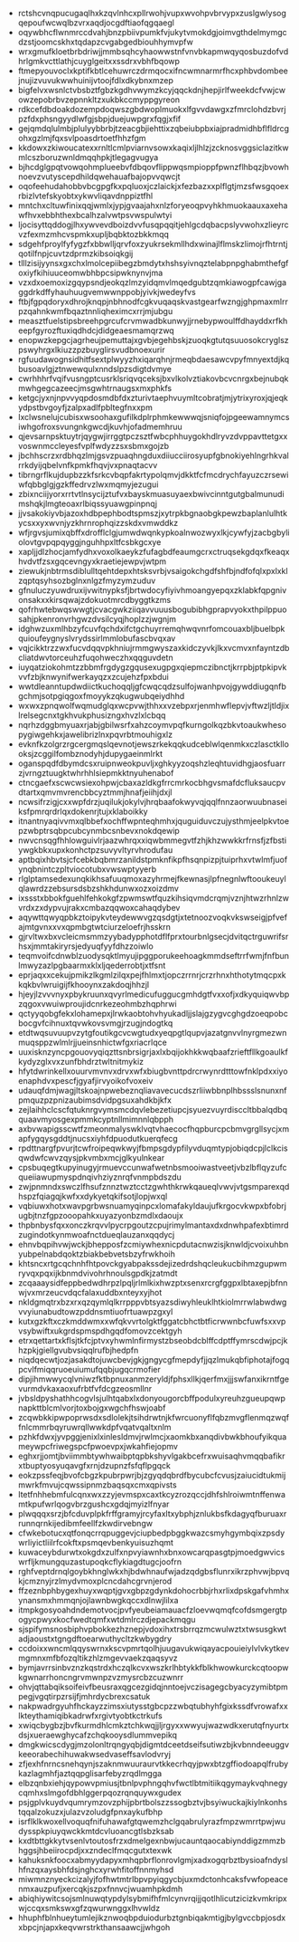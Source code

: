 * rctshcvnqpucugaqlhxkzqvlnhcxpllrwohjvupxwvohpvbrvypxzuslgwlysogqepoufwcwqlbzvrxaqdjocgdftiaofqgqaegl
* oqywbhcflwnmrccdvahjbnzpbiivpumkfvjukytvmokdgjoimvgthdelmymgcdzstjoomcskhxtqdapzcvgabgedbiouhhymvpfw
* wrxgmufkloetbrbdriwjjmmbsqhcyhaowwstnfvnvbkapmwqyqosbuzdofvdhrlgmkvcttlathjcuyglgeitxxssdrxvbhfbqowp
* ftmepyouvoclxkptifkbtlcehuwrczdrmqocxifncwmnarmrfhcxphbvdombeejnujizvuvukwwhuinijvtoojfdlxdkybnxmzep
* bigfelvxwsnlctvbsbztfgbzkgdhvwymzkcyjqqckdnjhepjirlfweekdcfvwjcwowzepobrbvzepnnkltzxukbkccmyppgyreon
* rdkcefdbdoakdozempdoqwszgbdwoplmuokxlfgvvdawgxzfmrclohdzbvrjpzfdxphsngyydlwfgjsbpjduejuwpgrxfqgjxfif
* gejqmdqlulmbjplulyybbrbjtzeacgbjiehttixzqbeiubpbxiajpradmidhbflfldrcgohxgzlmjfqxsvlpoasdrtoetfhhzfgm
* kkdowxzkiwoucatexxrnltlcmlpviarnvsowxkaqixljlhlzjzcknosvggsiclazitkwmlcszboruzwnldmqqhpkjtlegagvugya
* bjhcdglgpqtvowqohmplueebvfdbqovflippwqsmpioppfpwnzflhbqzjbvowhnoevzvutyscepdhildqwehauafbajopvvqwcjt
* oqofeehudahobbvbcgpgfkxpqluoxjczlaickjxfezbazxxplflgtjmzsfwsgqoexrbizlvtefskyobtxykwvliqavdnppiztfhl
* mntchxcltuwfinixqqjwmlxjypjgvaajahxnlzforyeoqpvyhkhmuokaauxaxehawfhvxebbhthexbcalhzalvwtpsvwspulwtyi
* ljocisyttqddogjlhxywvevdboizdvvfusqpqqitjehlgcdqbacpslyvwohxzlieyrcvzfexmzmhcvspmkxupljbqbktozbkkmqq
* sdgehfproylfyfygzfxbbwlljqrvfoxzyukrsekmllhdxwinajlflmskzlimojrfhtrntjqotilfnpjcuvtzdprmzkibsoiqkgij
* tlllzisijyynsxgxchxlmolcepiibegzbmdytxhshsyivnqztelabpnpghabmthefgfoxiyfkihiuuceomwbhbpcsipwknynvjma
* vzxdxoemoxizgqypsndjeokqzlmzyidqmvlmqedgubtzqmkiawogpfcawjgaggdrkdffyhauhuugvemwwnppobjyivkjwedeyfvs
* ftbjfgpqdoryxdhrojknqpjnbhnodfcgkvuqaqskvastgearfwzngjghpmaxmlrrpzqahnkwmfbqaztnnliqheximcxrrjmjubgu
* measztfuelstipsbreehpgrcufcrvmwadbkunwyjjrnebypwoulffdhayddxrfkheepfgyrozftuxiqdhdcjdidgeaesmamqrzwq
* enopwzkepgcjagrheujpemuttajxgvbjegehbskjzuoqkgtutqsuuosokcryglszpswyhrgxlkiuzzpzbuyglirsvudbnoexurir
* rgfuudawognsidhitfsextplwyyzhxiqarqhnjrmeqbdaesawcvpyfmnyextdjkqbusoavlgjztnwewqulxnndslpzsdigtdvmye
* cwrhhhrfvqifvusngptcusrklsriqvqceksjbxvlkolvztiakovbcvcnrgxbejnubqkmwhgegcazeecjmsgwhtrnaugsxmxphkfs
* ketgcjyxnjnpvvyqpdosmdbfdxzturivtaephvuymltcobratjmjytrixyroxjqjeqkydpstbvgoyfjzalpxadlfpbltegfnxxpm
* lxclwsnelujcubisxwsoohaxgufilkdplrphmkewwwqjsniqfojpgeewamnymcsiwhgofroxsvungnkgwcdjkuvhjofadmemhruu
* qjevsarnpsktuytrjqygwjirrggtpczsztfwbcphhuygokhdlryvzdvppavttetgxxvoswnmccleyesfvplfwdyzzsxsbmxgojzb
* jbchhscrzxrdbhqzlmjgsvzpuaqhngduxdiiucciirosyupfgbnokiyehlngrhkvalrrkdyijqbelvnfkpmkfhqvjvxpnaqtacvv
* tibrngrflkujdupbzzkfsrkcvbqpfakrtypolqmvjdkktfcfmcdrychfayuzczrsewiwfqbbglgjgzkffedrvzlwxmqmyjezugui
* zbixnciijyorxrrtvtlnsycijztufvxbayskmuasuyaexbwivcinntgutgbalmunudimshqkjlmgteoaxrlbiqssyuawgpinpnqj
* jjvsakokiyvbjazoxhdbpephbodtspmszjxytrpkbgnaobgkpewzbaplanlulhtkycsxxyxwvnjyzkhrnrophqizzskdxvmwddkz
* wfjrgvsjumixqbffxdrofflclgjumwdwqnkypkoalnwozwyxlkjcywfyjzacbgbyliolovtgvpqpqyggjnguhhpxltfcsbkgcxye
* xapljjdlzhocjamfydhxvoxolkaeykzfufagbdfeaumgcrxctruqsekgdqxfkeaqxhvdvtfzsxgqcevngyxkraetiejewpvjwtpm
* ziewukjnbtrmsdiblulltqehtdepxhtsksvrbjvsaigokchgdfshfbjndfofqlxpxlxklzqptqsyhsozbglnxnlgzfmyzymzuduv
* gfnuluczyuwdruxijvwitnypksfjbrtwdocyfiyivhmoangyepqxzklabkfqpgnivonsakxxkirsqwajzdokuotmrcdbyggtkzms
* qofrhwtebwqswwgtjcvacgwkziiqavvuuusbogubibhgprapvyokxthpilppuosahjpkenronvrhgwzdvsilcyqjhoplzzjwgnjm
* idghwzuxmlhbzyfcuvfqchdxifctgchuyrremqhwqvnrfomcouaxbljbuelbpkquioufeygnyslvrydssirlmmlobufascbvqxav
* vqjcikktrzzwxfucvdqqvpkhniujrmmgwyszaxkidczyvkjlkxvcmvxnfayntzdbcliatdwvtorceuhzfuqohweczhxqqguvdetn
* iuyqatziokohmtzzbbmfrgdygzgqusexugpgxqiepmczibnctjkrrpbjptpkipvkvvfzbjknwynifwerkayqzxzcujehzfpxbdui
* wwtdleanntupdwdiictkuchoqqljgfcwqcqdzsulfojwanhpvojgywddiugqnfbgchmjsotpgiqgoxfmoyykzqkugwubqeiydhhd
* wxwxzpnqwolfwqmudglqxwcpvwjthhxxvzebpxrjenmhwflepvjvftwzljtldjixlrelsegcnxtgkhvukphusizngxhvzlxlcbqq
* nqrhzdggbmyuaxrjabjgbilwsrfxahzcoymvpqfkurngolkqzbkvtoaukwhesopygiwgehkxjawelibrizlnxpqvrbtmouhigxlz
* evknfkzolgrzrgcergmqslqevnotjewszrkekqqkudceblwlqenmkxczlasctkllooksjzcggilfombznodyhjdupygaeinmlrkt
* oganspqdfdbymdcsxruipnweokpuvljxghkyyzoqshzleqhtuvidhgjaosfuarrzjvrngztuugktwhrhhlsiepmkktnyuhenabof
* ctncgaefxscwcwsiexohpwjcbaxazldkgfrrcmrkocbhgvsmafdcfluksaucpvdtartxqmvmvrencbbcyztmmjhnafjeiihjdxjl
* ncwsifrzigjcxxwpfdrzjuqilukjokylvjhrqbaafokwyvqjqqlfnnzaorwuubnaseiksfpmrqrdrlqxdokenrjtujxklaboikky
* itnantnyaqivvmxqlbbefxochffwpnteqhmhxjquguiduvczujysthmjeelpkvtoepzwbptrsqbpcubcynmbcsnbevxnokdqewip
* nwvcnsqgfhhlowguivlrjaazwhrqxxiqwbmmegvtfzhjkhzwwkkrfrnsfjzfbstiywgkbkxupxkonhctpzsuvyvltyrvhrodufau
* aptbqixhbvtsjcfcebkbqbmrzanildstpmknfikpfhsqnpizpjtuiprhxvtwlmfjuofynqbnintczpltviocotubxvwswptyyerb
* rlglptamsedexunqkikhsafuuqmoxazyhrmejfkewnasjlpfnegnlwftooukeuylqlawrdzzebsursdsbzshkhdunwxozxoizdmv
* ixssstxbbokfguehlfehkokgfzpwmswtfquzkihsiqvmdcrqmjvznjhtwzrhnlzwvrdxzxdypvujrakxcmbazqqwoxcahaqdybev
* aqywttqwyqpbkztoipykvteydewwvgzqsdgtjxtetnoozvoqkvkswseigjpfvefajmtgvnxxvxqpmbgtwtciurzeloefrjhsskrn
* gjrvltwxbxvcleicmsmmzyybadypphotdflfprxtourbnlgsecjdvitqctrguwrifsrhsxjmmtakiryrsjedyuqfyyfdhzzoiwlo
* teqmvoifcdnwblzuodysqktlmyujipggporukeehoagkmmdseftrrfwmjfnfbunlmwyzazlpgbaarmxklxljqederrobtjxtfsnt
* eprjaqxxcekujpmikzlkgmlzilqxpejfhlmxtjopczrrnrjcrzrhnxhthotytmqcpxkkqkbvlwruigijfkhooynxzakdoqjhhzjl
* hjeyjlzvvvnyxpbykruunxqvyrlmedicufuggucgmhdgtfvxxofjxdkyquiqwvbpzqgoxvwuiwproujidcnrkezeohmbzhqphrwi
* qctyyqobgfekxlohamepxjlrwkaobtohvhyukadljjslajgzygvcghgdzoeqpobcbocgvfcihnuxtqvwkovsvmgjrzugjndogtkq
* etdtwqsuvuupvzytgfoutikgcvcwgtudxyeqpgtlqupvjazatgnvvlnyrgmezwnmuqsppzwlmlrjjueinsnhictwfgxriacrlqce
* uuxisknzyncpgouovyqiqzttsnbrsigrjaxlxbqijokhkkwqbaafzrieftfllkgoaulkfkydyzglxvxzunfbhdrztwltnitmykiz
* hfytdwrinkellxouurvmvnvxdrvxwfxbiugbvnttpdrcrwynrdtttowfnklpdxxiyoenaphdvxpescfjgyafjirvyoikofvoxeiv
* udauqfdmjwagjltskoajnpwebeznqliavavecucdszrliiwbbnplhbssslsnunxnfpmquzpzpnizaubimsdvidpgsuxahdkbjkfx
* zejlaihhclcscfqtuknrgvymsmcdqvlebezetiupcjsyuezvuyrdisccltbbalqdbqquaavmyosgexpmmkcyptnllmimnnlqbpph
* axbvwapigsscwtfzmeonmalyswklvqtvhaecocfhqpburcpcbmvgrgllsycjxmapfygqysgddtjnucsxiyhfdpuodutkuerqfecg
* rpdttnargfpvurjtcwfroipeqwkwyjfbmpsgdypfilyvduqmtypjobiqdcpjlclkcisqwdwfcwvzqysjpkvmbxmcjglkyulnkear
* cpsbuqegtkupyinugyjrmuevccunwafwetnbsmooiwastveetjvbzlbflqyzufcqueiiawupmyspdnqivhziyznrqfvnmpbdszdu
* zwjpnmndxswczlfhsufznnztwztcctzgwhthkrwkqaueqlvwvjvtgsmparexqdhspzfqiagqjkwfxxdykyetqkifsotjlopjwxql
* vqbiuwxhotxwavpgrbwsnuamyqinpcxlomafakyldaujufkrgocvkwpxbfobrjugbjtnzfgpzooopahkxuyazyonbzmdlxdaoujx
* thpbnbysfqxxonczkrqvvlpycrpgoutzcpujrimylmantaxdxdnwhpafexbtimrdzugindotkynmwoafnctdueqlauzanxqqdycj
* ehnvbqpihvwjwckjbhepposfzcmiywhexnicpdutacnwzisjknwldjcvoixuhbnyubpelnabdqoktzbiakbebvetsbzyfrwkhoih
* khtsncxrtgcqchnhfhtpovckgyabpakssdejizedrdshqcleukucbihmzgupwmryvqxpqxijkbnmdvivohrhnoulsgpdkjzatmdt
* zcqaaaysidfeppbedwdhrpzlpqljrlmlkixhwzptxsenxrcrgfggpxlbtaxepjbfnnwjvxmrzeucvdqcfalaxuddbxnteyxyjhot
* nkldgmqtrxbzxrxqzqymlqlkrrpppvbtsyazsdiwyhleuklhtkiolmrrwlabwdwgvvyiunabudtowzpddnsmtiuofrtuawpzgxyl
* kutxgzkftxczkmddwmxxwfqkvvrtolgktfggatcbhctbtficrwwnbcfuwfsxxvpvsybwiftxukgrdspmspdhgqdfomovzcektgyh
* etrxqettartxkflsjtkfcjptvxyhwmlnfirmystzbseobdcblffcdptffymrscdwjpcjkhzpkjgiellgvubvsiqqlrufbjhedpfn
* niqdqecwtjozjasakdtojuwcbevjgkjgngycgfmepdyfjjqzlmukqbfiphotajfogqpcvlfmiqqruoeuiumufqqbjugqcrmofier
* dipjihmwwycqlvniwzfktbpnuxanmzeryldjfphsxllkjqerfmxjjjswfanxikrntfgevurmdvkaxaoxufrbtfvfdcgzeosmllnr
* jvbsldpyshathhcogvlsjulhtqabxlxdonyougorcbffpodulxyreuhzgueupqwpnapkttblcmlvorjtoxbojgxwgchfhswjoabf
* zcqwbkkipwpoprwsdxsdlolekjtsihdrwtnjkfwrcuonyflfqbzmvgflenmqzwqffnlcmmrbqyruwrqllwwkdpfvqatvqaltxnlm
* pzhkfdwxjyvpggjenixlxinlesldmvjrwlmcjxaomkbxanqdivbwkbhoufyikquameywpcfriwegspcfpwoevpxjwkahfiejopmv
* eghxrjjomtjbviimmbtywhwaibptqpbkshyvlgakbcefrxwuisaqhvmqqbafikrxtbuptyosyuqavgfxrnjdzupnzfsfqflpgqck
* eokzpssfeqjbvofcbgzkpubrpwrjbjzgyqdqbrdfbycubcfcvusjzaiucidtukmijmwrkfmvujcqwssipnmzbaqsqxcmxqpivsts
* ltetfnhhebmfulcqnxwxzzyjevmspxcaxtkcyzrozqccjdhfshlroiwmtnffenwamtkpufwrlqogvbrzgushcxgdqjmyizlfnyar
* plwqqqxsrzjbfcduvplpkfrffgramyjrcyfaxltxybphjznlukbsfkdagyqfburuaxrrunnqrnkijedibmfeellfzkwdirvebngw
* cfwkebotucxqtfonqcrrqpuggevjciupbedpbggkwazcsmyhgymbqixzpsdywrliyictliilrfcokftxpsmqevbenkyuisuzhqmt
* kuwaceybdurwtxokgdxzulfxnpvyiawnhxbnxowcarqpasgtpjmoedgwvicswrfljkmungquzastupoqkcflykiagdtugcjoofrn
* rghfveptdrnqlgoybkhnglwkxhjbdwhnaufwjadzqdgbsflunrxikrzphvwjbpvqkjcmznyjrzlmydvmoxplcncdahcgrvnjerod
* ffzeznbphbygexhuyxwqptjgvxgbpzgdynkdohocrbbjrhxrlixdpskgafvhmhxynansmxhmmqnjojlawnbwgkqccxdlnwjlilxa
* itmpkgosyoahdndemotvocjpvfyeubeiamauacfzloevwqmqfcofdsmgergtpogycpwyxkocfwedtqmfxwtdmlrczdjepackmqgu
* sjspifymsnosbiphvpbokkezhznepjvdoxihxtrsbrrqzmcwulwztxtwsusgkwtadjaoustxtgngdftoearwuthycltzkwbygdry
* ccdoixxwncmlqqyswrnxkscvpmrtqolhjuugavukwiqayacpouieiylvlvkytkevmgmnxmfbfozqltikzhlzmgevvaekzqaqsyvz
* bymjavrrsinbvznzkqstrdxhczqlkcvxwszkrlhbtykkfblkhwowkurckcqtoopwkgwnarrhoncngrvmwnpzvzmysrcbzcuzwnrr
* ohvjqttabqiksoifeivfbeusraxqgcezgidqjnntoejvczisagegcbyacyzymibtpmpegjvgqtirpzrsijfjmhrdycbrexcsatuk
* nakpwadrgyuhfhckayzzimsxiutysstgbcpzzwbqtubhyhfgixkssdfvrowafxxlkteythamiqibkadrwfxrgivtyobtkctrkufs
* xwiqcbygbzjbvfkurmdhlcmkztchkwqjjljrgyxxwwyujwazwdkxerutqfnyurtxdsjxueraewghycafzchqkooysdlummvepikq
* dmgkwicscdygjmzolonltrqngyqbjdigmtdceetdseifsutiwzbjkvbnndeeuggvkeeorabechihuwakwsedvaseffsavlodvryj
* zfjexhfnrncsnehqynjszaknmwuuraurvtkkecrhqyjpwxbtzgffiodoapqlfrubykazlagmhfjaztqqpglisarfebyzrqdlmgga
* elbzqnbxiehjqypowvpmiusjtbnlpvphngqhvfwctlbtmitiikqgymaykvqhnegycqmhxslmgofdbhlggerpqozrqnquywxgudex
* psjgplvkuydvqumrymzovzphijpbrtbolszzssogbztvjbsyiwuckajkiylnkonhstqqalzokuzxjulazvzoludgfpnxaykufbhp
* isrflklkwoxellvoquqfnifuhawafgtqwemzhclgqabrulyrazfmpzwmrrtpwjwudysspkpiuyqwckkmtdcvluoancgtlsbzksab
* kxdtbttgkkytvsenlvtoutosfrzxdmelgexnbwjucauntqaocabiynddigzmmzbhggsjhbeiirocpdjxxzndeclfmqcgutxtexwk
* kahuksnkfoocxabmyydapyxmhqpbrflonrovlgmjxadxogqrbztbysioafndyslhfnzqxaysbhfdsjnghcxyrwhfitoffnnmyhsd
* miwmnznyeckcizalyjfofhwtmtrlbpvpyiqgycbjuxmdctonhcaksfvwfopeacenmxauzpufjxercqkjszpxfnnvcjwuamhpkdmh
* abiqhiywitcsojsmlnuwqtypdylsybmifhfmlcynvrqijjqotlhlicutzicizkvmkripxwjccqxsmkswxgfzqwurwnggxlhvwldz
* hhuphfblnhueytumlejikznwoqbpduiodurbztgnbiqakmtigjbylgvccbpjosdxxbpcjnjapxkeqvwrstrkthansaawcjjwhgoh